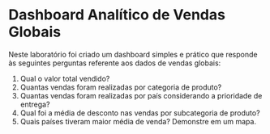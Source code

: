 # Dashboard Analítico de Vendas Globais

Neste laboratório foi criado um dashboard simples e prático que responde às seguintes perguntas referente aos dados de vendas globais:

1. Qual o valor total vendido?
2. Quantas vendas foram realizadas por categoria de produto?
3. Quantas vendas foram realizadas por país considerando a prioridade de entrega?
4. Qual foi a média de desconto nas vendas por subcategoria de produto?
5. Quais países tiveram maior média de venda? Demonstre em um mapa.

